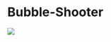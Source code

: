 # Bubble-Shooter
<img src="https://github.com/shinn716/Bubble-Shooter/blob/master/gif2.gif" /></a>  
